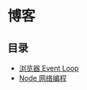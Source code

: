 博客
====

## 目录

* [浏览器 Event Loop](./source/_posts/browser-event-loop.md)
* [Node 网络编程](./source/_posts/network-programming-in-NodeJS.md)
